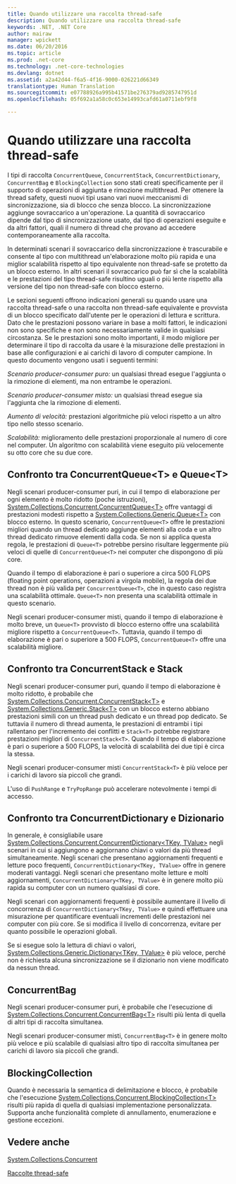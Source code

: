 ```yaml
---
title: Quando utilizzare una raccolta thread-safe
description: Quando utilizzare una raccolta thread-safe
keywords: .NET, .NET Core
author: mairaw
manager: wpickett
ms.date: 06/20/2016
ms.topic: article
ms.prod: .net-core
ms.technology: .net-core-technologies
ms.devlang: dotnet
ms.assetid: a2a42d44-f6a5-4f16-9000-026221d66349
translationtype: Human Translation
ms.sourcegitcommit: e07788926a995b41571be276379ad9285747951d
ms.openlocfilehash: 05f692a1a58c0c653e14993cafd61a0711ebf9f8

---
```


# <a name="when-to-use-a-threadsafe-collection"></a>Quando utilizzare una raccolta thread-safe

I tipi di raccolta `ConcurrentQueue`, `ConcurrentStack`, `ConcurrentDictionary`, `ConcurrentBag` e `BlockingCollection` sono stati creati specificamente per il supporto di operazioni di aggiunta e rimozione multithread. Per ottenere la thread safety, questi nuovi tipi usano vari nuovi meccanismi di sincronizzazione, sia di blocco che senza blocco. La sincronizzazione aggiunge sovraccarico a un'operazione. La quantità di sovraccarico dipende dal tipo di sincronizzazione usato, dal tipo di operazioni eseguite e da altri fattori, quali il numero di thread che provano ad accedere contemporaneamente alla raccolta.

In determinati scenari il sovraccarico della sincronizzazione è trascurabile e consente al tipo con multithread un'elaborazione molto più rapida e una miglior scalabilità rispetto al tipo equivalente non thread-safe se protetto da un blocco esterno. In altri scenari il sovraccarico può far sì che la scalabilità e le prestazioni del tipo thread-safe risultino uguali o più lente rispetto alla versione del tipo non thread-safe con blocco esterno.

Le sezioni seguenti offrono indicazioni generali su quando usare una raccolta thread-safe o una raccolta non thread-safe equivalente e provvista di un blocco specificato dall'utente per le operazioni di lettura e scrittura. Dato che le prestazioni possono variare in base a molti fattori, le indicazioni non sono specifiche e non sono necessariamente valide in qualsiasi circostanza. Se le prestazioni sono molto importanti, il modo migliore per determinare il tipo di raccolta da usare è la misurazione delle prestazioni in base alle configurazioni e ai carichi di lavoro di computer campione. In questo documento vengono usati i seguenti termini:

*Scenario producer-consumer puro:* un qualsiasi thread esegue l'aggiunta o la rimozione di elementi, ma non entrambe le operazioni.

*Scenario producer-consumer misto:* un qualsiasi thread esegue sia l'aggiunta che la rimozione di elementi.

*Aumento di velocità:* prestazioni algoritmiche più veloci rispetto a un altro tipo nello stesso scenario.

*Scalabilità:* miglioramento delle prestazioni proporzionale al numero di core nel computer. Un algoritmo con scalabilità viene eseguito più velocemente su otto core che su due core.

## <a name="concurrentqueuelttgt-vs-queuelttgt"></a>Confronto tra ConcurrentQueue&lt;T&gt; e Queue&lt;T&gt;

Negli scenari producer-consumer puri, in cui il tempo di elaborazione per ogni elemento è molto ridotto (poche istruzioni), [System.Collections.Concurrent.ConcurrentQueue&lt;T&gt;](https://docs.microsoft.com/dotnet/core/api/System.Collections.Concurrent.ConcurrentQueue-1) offre vantaggi di prestazioni modesti rispetto a [System.Collections.Generic.Queue&lt;T&gt;](https://docs.microsoft.com/dotnet/core/api/System.Collections.Generic.Queue-1) con blocco esterno. In questo scenario, `ConcurrentQueue<T>` offre le prestazioni migliori quando un thread dedicato aggiunge elementi alla coda e un altro thread dedicato rimuove elementi dalla coda. Se non si applica questa regola, le prestazioni di `Queue<T>` potrebbe persino risultare leggermente più veloci di quelle di `ConcurrentQueue<T>` nei computer che dispongono di più core. 

Quando il tempo di elaborazione è pari o superiore a circa 500 FLOPS (floating point operations, operazioni a virgola mobile), la regola dei due thread non è più valida per `ConcurrentQueue<T>`, che in questo caso registra una scalabilità ottimale. `Queue<T>` non presenta una scalabilità ottimale in questo scenario.

Negli scenari producer-consumer misti, quando il tempo di elaborazione è molto breve, un `Queue<T>` provvisto di blocco esterno offre una scalabilità migliore rispetto a `ConcurrentQueue<T>`. Tuttavia, quando il tempo di elaborazione è pari o superiore a 500 FLOPS, `ConcurrentQueue<T>` offre una scalabilità migliore.

## <a name="concurrentstack-vs-stack"></a>Confronto tra ConcurrentStack e Stack

Negli scenari producer-consumer puri, quando il tempo di elaborazione è molto ridotto, è probabile che [System.Collections.Concurrent.ConcurrentStack&lt;T&gt;](https://docs.microsoft.com/dotnet/core/api/System.Collections.Concurrent.ConcurrentStack-1) e [System.Collections.Generic.Stack&lt;T&gt;](https://docs.microsoft.com/dotnet/core/api/System.Collections.Generic.Stack-1) con un blocco esterno abbiano prestazioni simili con un thread push dedicato e un thread pop dedicato. Se tuttavia il numero di thread aumenta, le prestazioni di entrambi i tipi rallentano per l'incremento dei conflitti e `Stack<T>` potrebbe registrare prestazioni migliori di `ConcurrentStack<T>`. Quando il tempo di elaborazione è pari o superiore a 500 FLOPS, la velocità di scalabilità dei due tipi è circa la stessa. 

Negli scenari producer-consumer misti `ConcurrentStack<T>` è più veloce per i carichi di lavoro sia piccoli che grandi.

L'uso di `PushRange` e `TryPopRange` può accelerare notevolmente i tempi di accesso.

## <a name="concurrentdictionary-vs-dictionary"></a>Confronto tra ConcurrentDictionary e Dizionario

In generale, è consigliabile usare [System.Collections.Concurrent.ConcurrentDictionary&lt;TKey, TValue&gt;](https://docs.microsoft.com/dotnet/core/api/System.Collections.Concurrent.ConcurrentDictionary-2) negli scenari in cui si aggiungono e aggiornano chiavi o valori da più thread simultaneamente. Negli scenari che presentano aggiornamenti frequenti e letture poco frequenti, `ConcurrentDictionary<TKey, TValue>` offre in genere moderati vantaggi. Negli scenari che presentano molte letture e molti aggiornamenti, `ConcurrentDictionary<TKey, TValue>` è in genere molto più rapida su computer con un numero qualsiasi di core.

Negli scenari con aggiornamenti frequenti è possibile aumentare il livello di concorrenza di `ConcurrentDictionary<TKey, TValue>` e quindi effettuare una misurazione per quantificare eventuali incrementi delle prestazioni nei computer con più core. Se si modifica il livello di concorrenza, evitare per quanto possibile le operazioni globali.

Se si esegue solo la lettura di chiavi o valori, [System.Collections.Generic.Dictionary&lt;TKey, TValue&gt;](https://docs.microsoft.com/dotnet/core/api/System.Collections.Generic.Dictionary-2) è più veloce, perché non è richiesta alcuna sincronizzazione se il dizionario non viene modificato da nessun thread.

## <a name="concurrentbag"></a>ConcurrentBag

Negli scenari producer-consumer puri, è probabile che l'esecuzione di [System.Collections.Concurrent.ConcurrentBag&lt;T&gt;](https://docs.microsoft.com/dotnet/core/api/System.Collections.Concurrent.ConcurrentBag-1) risulti più lenta di quella di altri tipi di raccolta simultanea.

Negli scenari producer-consumer misti, `ConcurrentBag<T>` è in genere molto più veloce e più scalabile di qualsiasi altro tipo di raccolta simultanea per carichi di lavoro sia piccoli che grandi.

## <a name="blockingcollection"></a>BlockingCollection

Quando è necessaria la semantica di delimitazione e blocco, è probabile che l'esecuzione [System.Collections.Concurrent.BlockingCollection&lt;T&gt;](https://docs.microsoft.com/dotnet/core/api/System.Collections.Concurrent.BlockingCollection-1) risulti più rapida di quella di qualsiasi implementazione personalizzata. Supporta anche funzionalità complete di annullamento, enumerazione e gestione eccezioni.

## <a name="see-also"></a>Vedere anche

[System.Collections.Concurrent](https://docs.microsoft.com/dotnet/core/api/System.Collections.Concurrent)

[Raccolte thread-safe](index.md)



<!--HONumber=Nov16_HO3-->


